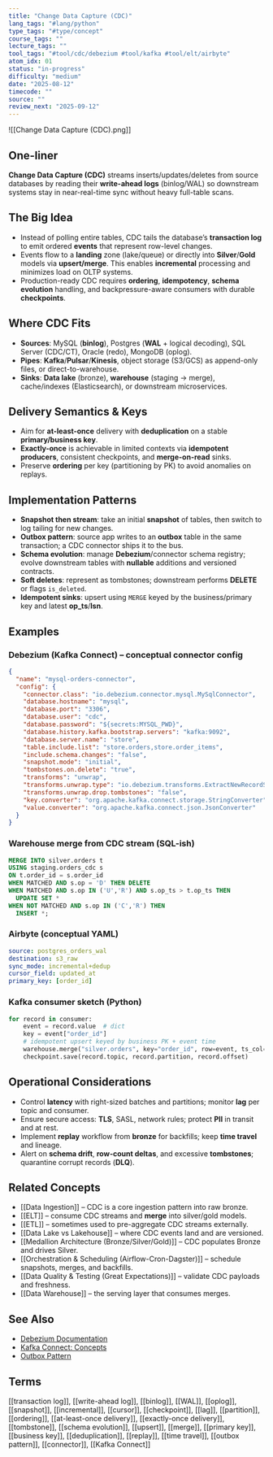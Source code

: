 ```yaml
---
title: "Change Data Capture (CDC)"
lang_tags: "#lang/python"
type_tags: "#type/concept"
course_tags: ""
lecture_tags: ""
tool_tags: "#tool/cdc/debezium #tool/kafka #tool/elt/airbyte"
atom_idx: 01
status: "in-progress"
difficulty: "medium"
date: "2025-08-12"
timecode: ""
source: ""
review_next: "2025-09-12"
---
```


![[Change Data Capture (CDC).png]]

## **One-liner**
**Change Data Capture (CDC)** streams inserts/updates/deletes from source databases by reading their **write-ahead logs** (binlog/WAL) so downstream systems stay in near-real-time sync without heavy full-table scans.

## The Big Idea
- Instead of polling entire tables, CDC tails the database’s **transaction log** to emit ordered **events** that represent row-level changes.
- Events flow to a **landing** zone (lake/queue) or directly into **Silver**/**Gold** models via **upsert/merge**. This enables **incremental** processing and minimizes load on OLTP systems.
- Production-ready CDC requires **ordering**, **idempotency**, **schema evolution** handling, and backpressure-aware consumers with durable **checkpoints**.

## Where CDC Fits
- **Sources**: MySQL (**binlog**), Postgres (**WAL** + logical decoding), SQL Server (CDC/CT), Oracle (redo), MongoDB (oplog).  
- **Pipes**: **Kafka**/**Pulsar**/**Kinesis**, object storage (S3/GCS) as append-only files, or direct-to-warehouse.  
- **Sinks**: **Data lake** (bronze), **warehouse** (staging → merge), cache/indexes (Elasticsearch), or downstream microservices.

## Delivery Semantics & Keys
- Aim for **at-least-once** delivery with **deduplication** on a stable **primary/business key**.  
- **Exactly-once** is achievable in limited contexts via **idempotent producers**, consistent checkpoints, and **merge-on-read** sinks.  
- Preserve **ordering** per key (partitioning by PK) to avoid anomalies on replays.

## Implementation Patterns
- **Snapshot then stream**: take an initial **snapshot** of tables, then switch to log tailing for new changes.  
- **Outbox pattern**: source app writes to an **outbox** table in the same transaction; a CDC connector ships it to the bus.  
- **Schema evolution**: manage **Debezium**/connector schema registry; evolve downstream tables with **nullable** additions and versioned contracts.  
- **Soft deletes**: represent as tombstones; downstream performs **DELETE** or flags `is_deleted`.  
- **Idempotent sinks**: upsert using `MERGE` keyed by the business/primary key and latest **op_ts**/**lsn**.

## Examples

### Debezium (Kafka Connect) – conceptual connector config
```json
{
  "name": "mysql-orders-connector",
  "config": {
    "connector.class": "io.debezium.connector.mysql.MySqlConnector",
    "database.hostname": "mysql",
    "database.port": "3306",
    "database.user": "cdc",
    "database.password": "${secrets:MYSQL_PWD}",
    "database.history.kafka.bootstrap.servers": "kafka:9092",
    "database.server.name": "store",
    "table.include.list": "store.orders,store.order_items",
    "include.schema.changes": "false",
    "snapshot.mode": "initial",
    "tombstones.on.delete": "true",
    "transforms": "unwrap",
    "transforms.unwrap.type": "io.debezium.transforms.ExtractNewRecordState",
    "transforms.unwrap.drop.tombstones": "false",
    "key.converter": "org.apache.kafka.connect.storage.StringConverter",
    "value.converter": "org.apache.kafka.connect.json.JsonConverter"
  }
}
```

### Warehouse merge from CDC stream (SQL-ish)
```sql
MERGE INTO silver.orders t
USING staging.orders_cdc s
ON t.order_id = s.order_id
WHEN MATCHED AND s.op = 'D' THEN DELETE
WHEN MATCHED AND s.op IN ('U','R') AND s.op_ts > t.op_ts THEN
  UPDATE SET *
WHEN NOT MATCHED AND s.op IN ('C','R') THEN
  INSERT *;
```

### Airbyte (conceptual YAML)
```yaml
source: postgres_orders_wal
destination: s3_raw
sync_mode: incremental+dedup
cursor_field: updated_at
primary_key: [order_id]
```

### Kafka consumer sketch (Python)
```python
for record in consumer:
    event = record.value  # dict
    key = event["order_id"]
    # idempotent upsert keyed by business PK + event time
    warehouse.merge("silver.orders", key="order_id", row=event, ts_col="op_ts")
    checkpoint.save(record.topic, record.partition, record.offset)
```

## Operational Considerations
- Control **latency** with right-sized batches and partitions; monitor **lag** per topic and consumer.  
- Ensure secure access: **TLS**, SASL, network rules; protect **PII** in transit and at rest.  
- Implement **replay** workflow from **bronze** for backfills; keep **time travel** and lineage.  
- Alert on **schema drift**, **row-count deltas**, and excessive **tombstones**; quarantine corrupt records (**DLQ**).

## Related Concepts
- [[Data Ingestion]] – CDC is a core ingestion pattern into raw bronze.  
- [[ELT]] – consume CDC streams and **merge** into silver/gold models.  
- [[ETL]] – sometimes used to pre-aggregate CDC streams externally.  
- [[Data Lake vs Lakehouse]] – where CDC events land and are versioned.  
- [[Medallion Architecture (Bronze/Silver/Gold)]] – CDC populates Bronze and drives Silver.  
- [[Orchestration & Scheduling (Airflow-Cron-Dagster)]] – schedule snapshots, merges, and backfills.  
- [[Data Quality & Testing (Great Expectations)]] – validate CDC payloads and freshness.  
- [[Data Warehouse]] – the serving layer that consumes merges.

## See Also
- [Debezium Documentation](https://debezium.io/documentation/)
- [Kafka Connect: Concepts](https://kafka.apache.org/documentation/#connect)
- [Outbox Pattern](https://microservices.io/patterns/data/transactional-outbox.html)

## Terms
[[transaction log]], [[write-ahead log]], [[binlog]], [[WAL]], [[oplog]], [[snapshot]], [[incremental]], [[cursor]], [[checkpoint]], [[lag]], [[partition]], [[ordering]], [[at-least-once delivery]], [[exactly-once delivery]], [[tombstone]], [[schema evolution]], [[upsert]], [[merge]], [[primary key]], [[business key]], [[deduplication]], [[replay]], [[time travel]], [[outbox pattern]], [[connector]], [[Kafka Connect]]

